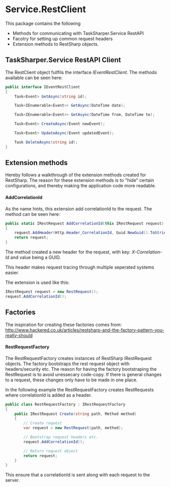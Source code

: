﻿# Service.RestClient

This package contains the following
- Methods for communicating with TaskSharper.Service RestAPI
- Facotry for setting up common request headers
- Extension methods to RestSharp objects. 

## TaskSharper.Service RestAPI Client
The RestClient object fullfils the interface *IEventRestClient*. The methods available can be seen here:

```csharp
public interface IEventRestClient
{
    Task<Event> GetAsync(string id);

    Task<IEnumerable<Event>> GetAsync(DateTime date);

    Task<IEnumerable<Event>> GetAsync(DateTime from, DateTime to);

    Task<Event> CreateAsync(Event newEvent);

    Task<Event> UpdateAsync(Event updatedEvent);

    Task DeleteAsync(string id);
}
```


## Extension methods
Hereby follows a walkthrough of the extension methods created for RestSharp. The reason for these
extension methods is to "hide" certain configurations, and thereby making the application code 
more readable.

#### AddCorrelationId
As the name hints, this extension add correlationId to the request. The method can be seen here:
```csharp
public static IRestRequest AddCorrelationId(this IRestRequest request)
{
    request.AddHeader(Http.Header_CorrelationId, Guid.NewGuid().ToString());
    return request;
}
```

The method created a new header for the request, with key: *X-Correlation-Id* and value being
a GUID.

This header makes request tracing through multiple seperated systems easier. 

The extension is used like this:
```csharp
IRestRequest request = new RestRequest();
request.AddCorrelationId();
```

## Factories
The inspiration for creating these factories comes from: http://www.hackered.co.uk/articles/restsharp-and-the-factory-pattern-you-really-should 

#### RestRequestFactory
The RestRequestFactory creates instances of RestSharp IRestRequest objects. The factory bootstraps
the rest request object with headers/security etc. The reason for having the factory bootstraping
the RestRequest is to avoid unessecary code-copy. If there is general changes to a request, 
these changes only have to be made in one place. 

In the following example the RestRequestFactory creates RestRequests where correlationId is added
as a header. 
```csharp
public class RestRequestFactory : IRestRequestFactory
{
    public IRestRequest Create(string path, Method method)
    {
        // Create request
        var request = new RestRequest(path, method);

        // Bootstrap request headers etc.
        request.AddCorrelationId();

        // Return request object
        return request;
    }
}
```

This ensure that a correlationId is sent along with each request to the server. 
